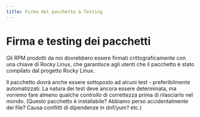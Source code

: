 ```yaml
---
title: Firma del pacchetto & Testing
---
```


# Firma e testing dei pacchetti


Gli RPM prodotti da noi dovrebbero essere firmati crittograficamente con una chiave di Rocky Linux, che garantisce agli utenti che il pacchetto è stato compilato dal progetto Rocky Linux.

Il pacchetto dovrà anche essere sottoposto ad alcuni test - preferibilmente automatizzati. La natura dei test deve ancora essere determinata, ma vorremo fare almeno qualche controllo di correttezza prima di rilasciarlo nel mondo. (Questo pacchetto è installabile? Abbiamo perso accidentalmente dei file? Causa conflitti di dipendenze in dnf/yum? etc.)
